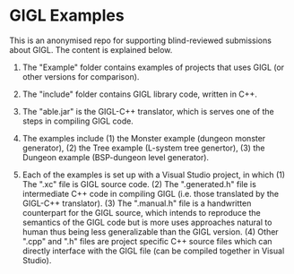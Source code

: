 # GIGL Examples

This is an anonymised repo for supporting blind-reviewed submissions about GIGL. The content is explained below.

1. The "Example" folder contains examples of projects that uses GIGL (or other versions for comparison).

2. The "include" folder contains GIGL library code, written in C++.

3. The "able.jar" is the GIGL-C++ translator, which is serves one of the steps in compiling GIGL code.

4. The examples include
  (1) the Monster example (dungeon monster generator),
  (2) the Tree example (L-system tree genertor),
  (3) the Dungeon example (BSP-dungeon level generator).
  
5. Each of the examples is set up with a Visual Studio project, in which
  (1) The ".xc" file is GIGL source code.
  (2) The ".generated.h" file is intermediate C++ code in compiling GIGL (i.e. those translated by the GIGL-C++ translator).
  (3) The ".manual.h" file is a handwritten counterpart for the GIGL source, which intends to reproduce the semantics of the GIGL code but is more uses approaches natural to human thus being less generalizable than the GIGL version.
  (4) Other ".cpp" and ".h" files are project specific C++ source files which can directly interface with the GIGL file (can be compiled together in Visual Studio).
